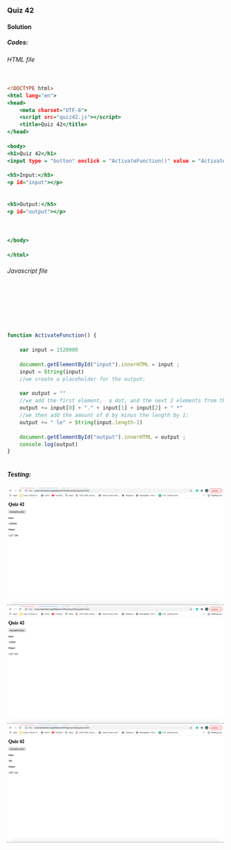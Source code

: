 ### Quiz 42


#### Solution



##### Codes:

###### HTML file
```.html

<!DOCTYPE html>
<html lang="en">
<head>
    <meta charset="UTF-8">
    <script src="quiz42.js"></script>
    <title>Quiz 42</title>
</head>

<body>
<h1>Quiz 42</h1>
<input type = "button" onclick = "ActivateFunction()" value = "ActivateFunction">

<h5>Input:</h5>
<p id="input"></p>


<h5>Output:</h5>
<p id="output"></p>



</body>

</html>
```

###### Javascript file
```.js






function ActivateFunction() {

    var input = 1520000

    document.getElementById("input").innerHTML = input ;
    input = String(input)
    //we create a placeholder for the output:

    var output = ""
    //we add the first element,  a dot, and the next 2 elements from the string
    output += input[0] + "." + input[1] + input[2] + " *"
    //we then add the amount of 0 by minus the length by 1:
    output += " le" + String(input.length-1)

    document.getElementById("output").innerHTML = output ;
    console.log(output)
}



```

##### Testing:

![](https://github.com/BrightChanges/Unit-4/blob/main/Screen%20Shot%200003-05-24%20at%2013.44.20.png)
![](https://github.com/BrightChanges/Unit-4/blob/main/Screen%20Shot%200003-05-24%20at%2013.44.01.png)
![](https://github.com/BrightChanges/Unit-4/blob/main/Screen%20Shot%200003-05-24%20at%2013.43.49.png)


